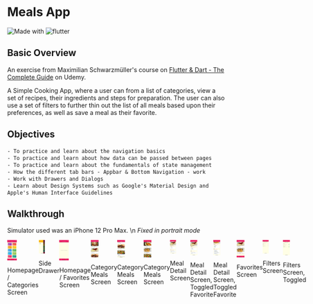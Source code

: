 # Meals App

![Made with](https://img.shields.io/badge/Made%20with-Dart-blue)
![flutter](https://img.shields.io/badge/flutter-v1.22.5-blue)

## Basic Overview

An exercise from Maximilian Schwarzmüller's course on [Flutter & Dart - The Complete Guide](https://www.udemy.com/course/learn-flutter-dart-to-build-ios-android-apps/) on Udemy.

A Simple Cooking App, where a user can from a list of categories, view a set of recipes, their ingredients and steps for preparation. The user can also use a set of filters to further thin out the list of all meals based upon their preferences, as well as save a meal as their favorite.

## Objectives
```
- To practice and learn about the navigation basics
- To practice and learn about how data can be passed between pages
- To practice and learn about the fundamentals of state management
- How the different tab bars - Appbar & Bottom Navigation - work
- Work with Drawers and Dialogs
- Learn about Design Systems such as Google's Material Design and Apple's Human Interface Guidelines
```

## Walkthrough

Simulator used was an iPhone 12 Pro Max.
\n
*Fixed in portrait mode*

<!-- ### Main Screen -->
<div style="display:flex">
    <div style="display:flex;flex-direction:column;flex-wrap:wrap;justify-content:space=between;">
        <img src="/Screenshots/1.png" alt="Categories" width=30%>
        <p>Homepage / Categories Screen</p>
    </div>
    <div style="display:flex;flex-direction:column;flex-wrap:wrap;justify-content:space=between;">
        <img src="/Screenshots/2.png" alt="Categories" width=30%>
        <p>Side Drawer</p>
    </div>
    <div style="display:flex;flex-direction:column;flex-wrap:wrap;justify-content:space=between;">
        <img src="/Screenshots/3.png" alt="Categories" width=30%>
        <p>Homepage / Favorites Screen</p>
    </div>
    <div style="display:flex;flex-direction:column;flex-wrap:wrap;justify-content:space=between;">
        <img src="/Screenshots/4.png" alt="Categories" width=30%>
        <p>Category Meals Screen</p>
    </div>
    <div style="display:flex;flex-direction:column;flex-wrap:wrap;justify-content:space=between;">
        <img src="/Screenshots/5.png" alt="Categories" width=30%>
        <p>Category Meals Screen</p>
    </div>
    <div style="display:flex;flex-direction:column;flex-wrap:wrap;justify-content:space=between;">
        <img src="/Screenshots/8.png" alt="Categories" width=30%>
        <p>Category Meals Screen</p>    
    </div>
    <div style="display:flex;flex-direction:column;flex-wrap:wrap;justify-content:space=between;">
        <img src="/Screenshots/6.png" alt="Categories" width=30%>
        <p>Meal Detail Screen</p>    
    </div>
    <div style="display:flex;flex-direction:column;flex-wrap:wrap;justify-content:space=between;">
        <img src="/Screenshots/7.png" alt="Categories" width=30%>
        <p>Meal Detail Screen, Toggled Favorite</p>    
    </div>
    <div style="display:flex;flex-direction:column;flex-wrap:wrap;justify-content:space=between;">
        <img src="/Screenshots/9.png" alt="Categories" width=30%>
        <p>Meal Detail Screen, Toggled Favorite</p>
    </div>
    <div style="display:flex;flex-direction:column;flex-wrap:wrap;justify-content:space=between;">
        <img src="/Screenshots/10.png" alt="Categories" width=30%>
        <p>Favorites Screen</p>
    </div>
    <div style="display:flex;flex-direction:column;flex-wrap:wrap;justify-content:space=between;">
        <img src="/Screenshots/11.png" alt="Categories" width=30%>
        <p>Filters Screen</p>
    </div>
    <div style="display:flex;flex-direction:column;flex-wrap:wrap;justify-content:space=between;">
        <img src="/Screenshots/12.png" alt="Categories" width=30%>
        <p>Filters Screen, Toggled</p>
    </div>
    <!-- <figure>
    </figure> -->
    <!-- <label>
    <img src="/Screenshots/1.png" alt="Screenshot" width=30%>
    </label>
     -->
</div>